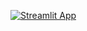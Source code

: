 [![Streamlit App](https://static.streamlit.io/badges/streamlit_badge_black_white.svg)](https://media2text.streamlit.app/)
